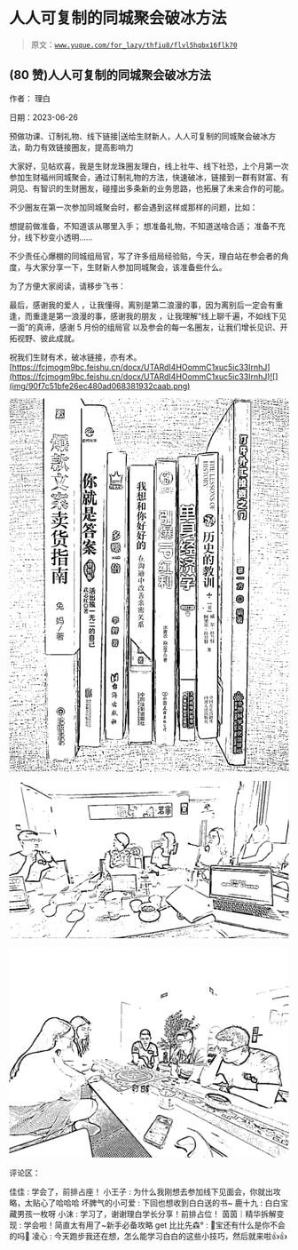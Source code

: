 # 人人可复制的同城聚会破冰方法

> 原文：[`www.yuque.com/for_lazy/thfiu8/flvl5hqbx16flk70`](https://www.yuque.com/for_lazy/thfiu8/flvl5hqbx16flk70)



## (80 赞)人人可复制的同城聚会破冰方法 

作者： 理白 

日期：2023-06-26 

预做功课、订制礼物、线下链接|送给生财新人，人人可复制的同城聚会破冰方法，助力有效链接圈友，提高影响力 

大家好，见帖欢喜，我是生财龙珠圈友理白，线上社牛、线下社恐，上个月第一次参加生财福州同城聚会，通过订制礼物的方法，快速破冰，链接到一群有财富、有洞见、有智识的生财圈友，碰撞出多条新的业务思路，也拓展了未来合作的可能。 

不少圈友在第一次参加同城聚会时，都会遇到这样或那样的问题，比如： 

想提前做准备，不知道该从哪里入手； 想准备礼物，不知道送啥合适； 准备不充分，线下秒变小透明…… 

不少责任心爆棚的同城组局官，写了许多组局经验贴，今天，理白站在参会者的角度，与大家分享一下，生财新人参加同城聚会，该准备些什么。 

为了方便大家阅读，请移步飞书： 

最后，感谢我的爱人 ，让我懂得，离别是第二浪漫的事，因为离别后一定会有重逢，而重逢是第一浪漫的事，感谢我的朋友 ，让我理解“线上聊千遍，不如线下见一面”的真谛，感谢 5 月份的组局官 以及参会的每一名圈友，让我们增长见识、开拓视野、彼此成就。 

祝我们生财有术，破冰链接，亦有术。[https://fcjmogm9bc.feishu.cn/docx/UTARdI4HOommC1xuc5ic33IrnhJ](https://fcjmogm9bc.feishu.cn/docx/UTARdI4HOommC1xuc5ic33IrnhJ)![](img/90f7c51bfe26ec480ad068381932caab.png) 

![](img/4c33ae679036fc9fb78c62e24b2baa24.png) 

![](img/b0068ce5b3d8a5bda0178c0a7ec09b8f.png)  

![](img/dbea82a68a89b6bc5fae05c1e96d66af.png) 

评论区： 

佳佳 : 学会了，前排占座！ 小王子 : 为什么我刚想去参加线下见面会，你就出攻略，太贴心了哈哈哈 坏脾气的小可爱 : 下回也想收到白白送的书~ 鹿十九 : 白白宝藏男孩一枚呀 小沫 : 学习了，谢谢理白学长分享！前排占位！ 茵茵｜精华拆解变现 : 学会啦！简直太有用了~新手必备攻略 get 比比先森° : 🥺宝还有什么是你不会的吗🥺 凌心 : 今天跑步我还在想，怎么能学习白白的这些小技巧，然后就来啦👍👍